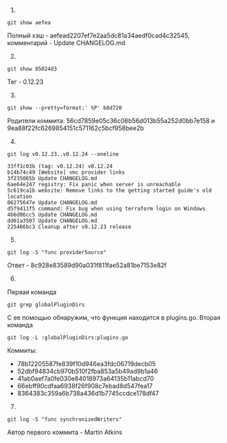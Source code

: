 1. 
```
git show aefea
```
Полный хэш - aefead2207ef7e2aa5dc81a34aedf0cad4c32545, комментарий - Update CHANGELOG.md

2. 
```
git show 85024d3
```
Тег - 0.12.23

3.
```
git show --pretty=format:' %P' b8d720
```
Родители коммита: 56cd7859e05c36c06b56d013b55a252d0bb7e158 и 9ea88f22fc6269854151c571162c5bcf958bee2b

4.
```
git log v0.12.23..v0.12.24 --oneline
```
```
33ff1c03b (tag: v0.12.24) v0.12.24
b14b74c49 [Website] vmc provider links
3f235065b Update CHANGELOG.md
6ae64e247 registry: Fix panic when server is unreachable
5c619ca1b website: Remove links to the getting started guide's old location
06275647e Update CHANGELOG.md
d5f9411f5 command: Fix bug when using terraform login on Windows
4b6d06cc5 Update CHANGELOG.md
dd01a3507 Update CHANGELOG.md
225466bc3 Cleanup after v0.12.23 release
```

5.
```
git log -S "func providerSource"
```
Ответ - 8c928e83589d90a031f811fae52a81be7153e82f

6.
Первая команда
```
git grep globalPluginDirs
```
С ее помощью обнаружим, что функция находится в plugins.go.
Вторая команда
```
git log -L :globalPluginDirs:plugins.go
```
Коммиты: 
- 78b12205587fe839f10d946ea3fdc06719decb05
- 52dbf94834cb970b510f2fba853a5b49ad9b1a46
- 41ab0aef7a0fe030e84018973a64135b11abcd70
- 66ebff90cdfaa6938f26f908c7ebad8d547fea17
- 8364383c359a6b738a436d1b7745ccdce178df47

7. 
```
git log -S "func synchronizedWriters" 
```
Автор первого коммита - Martin Atkins

